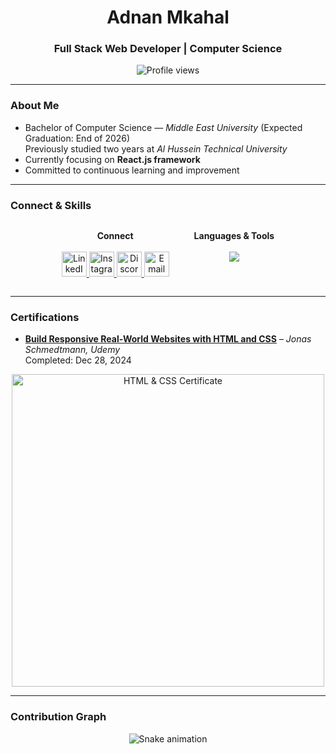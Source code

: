 <h1 align="center">Adnan Mkahal</h1>
<h3 align="center">Full Stack Web Developer | Computer Science</h3>

<p align="center">
  <img src="https://komarev.com/ghpvc/?username=adnan&label=Profile%20views&color=0e75b6&style=flat" alt="Profile views" />
</p>

---

### About Me
- Bachelor of Computer Science — *Middle East University* (Expected Graduation: End of 2026)  
  Previously studied two years at *Al Hussein Technical University*  
- Currently focusing on **React.js framework**
- Committed to continuous learning and improvement

---

### Connect & Skills

<div align="center" style="display: flex; justify-content: center; gap: 40px; flex-wrap: wrap;">

<div align="center">
  
**Connect**  
<br>
<a href="https://linkedin.com/in/adnan mkahal" target="_blank">
  <img src="https://skillicons.dev/icons?i=linkedin" height="40" alt="LinkedIn"/>
</a>
<a href="https://instagram.com/u6dln" target="_blank">
  <img src="https://skillicons.dev/icons?i=instagram" height="40" alt="Instagram"/>
</a>
<a href="https://discord.gg/k3sm" target="_blank">
  <img src="https://skillicons.dev/icons?i=discord" height="40" alt="Discord"/>
</a>
<a href="mailto:adnan.pls2003@gmail.com" target="_blank">
  <img src="https://skillicons.dev/icons?i=gmail" height="40" alt="Email"/>
</a>

</div>

<div align="center">
  
**Languages & Tools**  
<br>
<img src="https://skillicons.dev/icons?i=html,css,js,react,nodejs,tailwind,git,figma,python,java,php,mysql,linux,c,cpp,flask,wordpress" />

</div>

</div>

---

### Certifications
- [**Build Responsive Real-World Websites with HTML and CSS**](https://ude.my/UC-589f2c99-0f48-4a44-b3a9-b06efd6cd8ea) – *Jonas Schmedtmann, Udemy*  
  Completed: Dec 28, 2024  

<p align="center">
  <img src="https://user-images.githubusercontent.com/0000000/your_uploaded_image.png" alt="HTML & CSS Certificate" width="500"/>
</p>

---

### Contribution Graph
<p align="center">
  <img src="https://raw.githubusercontent.com/aDnanHXH/aDnanHXH/output/snake.svg" alt="Snake animation" />
</p>
